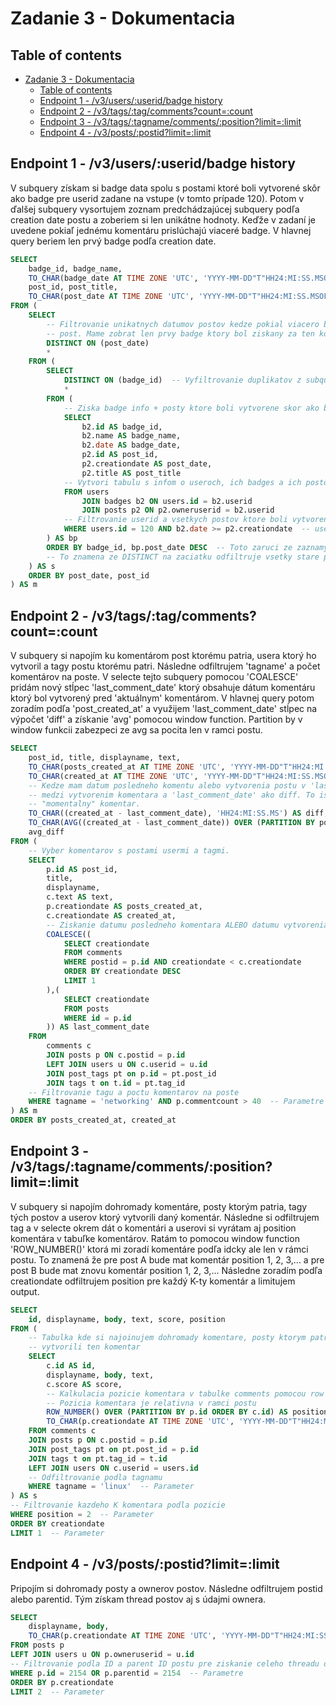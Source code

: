 # Zadanie 3 - Dokumentacia

## Table of contents
<!-- TOC -->
* [Zadanie 3 - Dokumentacia](#zadanie-3---dokumentacia)
  * [Table of contents](#table-of-contents)
  * [Endpoint 1 - /v3/users/:userid/badge history](#endpoint-1---v3usersuseridbadge-history)
  * [Endpoint 2 - /v3/tags/:tag/comments?count=:count](#endpoint-2---v3tagstagcommentscountcount)
  * [Endpoint 3 - /v3/tags/:tagname/comments/:position?limit=:limit](#endpoint-3---v3tagstagnamecommentspositionlimitlimit)
  * [Endpoint 4 - /v3/posts/:postid?limit=:limit](#endpoint-4---v3postspostidlimitlimit)
<!-- TOC -->


## Endpoint 1 - /v3/users/:userid/badge history
V subquery získam si badge data spolu s postami ktoré boli vytvorené skôr ako badge pre userid zadane na vstupe (v
tomto prípade 120). Potom v ďalšej subquery vysortujem zoznam predchádzajúcej subquery podľa creation date postu a
zoberiem si len unikátne hodnoty. Keďže v zadaní je uvedene pokiaľ jednému komentáru prislúchajú viaceré badge.
V hlavnej query beriem len prvý badge podľa creation date.

```sql
SELECT
	badge_id, badge_name,
	TO_CHAR(badge_date AT TIME ZONE 'UTC', 'YYYY-MM-DD"T"HH24:MI:SS.MSOF:TZM') AS badge_date,
	post_id, post_title,
	TO_CHAR(post_date AT TIME ZONE 'UTC', 'YYYY-MM-DD"T"HH24:MI:SS.MSOF:TZM') AS post_date
FROM (
	SELECT
		-- Filtrovanie unikatnych datumov postov kedze pokial viacero badgov bolo ziskanych za jeden
		-- post. Mame zobrat len prvy badge ktory bol ziskany za ten komentar a vylucit ho z moznosti.
		DISTINCT ON (post_date)
		*
	FROM (
		SELECT
			DISTINCT ON (badge_id)  -- Vyfiltrovanie duplikatov z subquery
			*
		FROM (
			-- Ziska badge info + posty ktore boli vytvorene skor ako badge
			SELECT
				b2.id AS badge_id,
				b2.name AS badge_name,
				b2.date AS badge_date,
				p2.id AS post_id,
				p2.creationdate AS post_date,
				p2.title AS post_title
			-- Vytvori tabulu s infom o useroch, ich badges a ich postoch
			FROM users
				JOIN badges b2 ON users.id = b2.userid
				JOIN posts p2 ON p2.owneruserid = b2.userid
			-- Filtrovanie userid a vsetkych postov ktore boli vytvorene skor ako badge
			WHERE users.id = 120 AND b2.date >= p2.creationdate  -- userid je parameter
		) AS bp
		ORDER BY badge_id, bp.post_date DESC  -- Toto zaruci ze zaznamy su zoradene od najnovsieho postu.
		-- To znamena ze DISTINCT na zaciatku odfiltruje vsetky stare posty
	) AS s
	ORDER BY post_date, post_id
) AS m
```


## Endpoint 2 - /v3/tags/:tag/comments?count=:count
V subquery si napojím ku komentárom post ktorému patria, usera ktorý ho vytvoril a tagy postu ktorému patri.
Následne odfiltrujem 'tagname' a počet komentárov na poste. V selecte tejto subquery pomocou 'COALESCE' pridám nový
stĺpec 'last_comment_date' ktorý obsahuje dátum komentáru ktorý bol vytvorený pred 'aktuálnym' komentárom. V
hlavnej query potom zoradím podľa 'post_created_at' a využijem 'last_comment_date' stĺpec na výpočet 'diff' a získanie
'avg' pomocou window function. Partition by v window funkcii zabezpeci ze avg sa pocita len v ramci postu.

```sql
SELECT
	post_id, title, displayname, text,
	TO_CHAR(posts_created_at AT TIME ZONE 'UTC', 'YYYY-MM-DD"T"HH24:MI:SS.MSOF:TZM') AS posts_created_at,
	TO_CHAR(created_at AT TIME ZONE 'UTC', 'YYYY-MM-DD"T"HH24:MI:SS.MSOF:TZM') AS created_at,
	-- Kedze mam datum posledneho komentu alebo vytvorenia postu v 'last_comment_date', tak sa vypocitam cas
	-- medzi vytvorenim komentara a 'last_comment_date' ako diff. To iste aj pre average diff od prveho po
	-- "momentalny" komentar.
	TO_CHAR((created_at - last_comment_date), 'HH24:MI:SS.MS') AS diff,
	TO_CHAR(AVG((created_at - last_comment_date)) OVER (PARTITION BY post_id ORDER BY created_at), 'HH24:MI:SS.MS') AS
	avg_diff
FROM (
	-- Vyber komentarov s postami usermi a tagmi.
	SELECT
		p.id AS post_id,
		title,
		displayname,
		c.text AS text,
		p.creationdate AS posts_created_at,
		c.creationdate AS created_at,
		-- Ziskanie datumu posledneho komentara ALEBO datumu vytvorenia postu pokial komentar neexistuje.
		COALESCE((
			SELECT creationdate
			FROM comments
			WHERE postid = p.id AND creationdate < c.creationdate
			ORDER BY creationdate DESC
			LIMIT 1
		),(
			SELECT creationdate
			FROM posts
			WHERE id = p.id
		)) AS last_comment_date
	FROM
		comments c
		JOIN posts p ON c.postid = p.id
		LEFT JOIN users u ON c.userid = u.id
		JOIN post_tags pt on p.id = pt.post_id
		JOIN tags t on t.id = pt.tag_id
	-- Filtrovanie tagu a poctu komentarov na poste
	WHERE tagname = 'networking' AND p.commentcount > 40  -- Parametre
) AS m
ORDER BY posts_created_at, created_at
```

## Endpoint 3 - /v3/tags/:tagname/comments/:position?limit=:limit
V subquery si napojím dohromady komentáre, posty ktorým patria, tagy tých postov a userov ktorý vytvorili daný
komentár. Následne si odfiltrujem tag a v selecte okrem dát o komentári a userovi si vyrátam aj position komentára
v tabuľke komentárov. Ratám to pomocou window function 'ROW_NUMBER()' ktorá mi zoradí komentáre podľa idcky ale len
v rámci postu. To znamená že pre post A bude mat komentár position 1, 2, 3,... a pre post B bude mat znovu komentár
position 1, 2, 3,... Následne zoradím podľa creationdate odfiltrujem position pre každý K-ty komentár a limitujem
output.

```sql
SELECT
	id, displayname, body, text, score, position
FROM (
	-- Tabulka kde si najoinujem dohromady komentare, posty ktorym patria, tagoch tych postov a userov ktory
	-- vytvorili ten komentar
	SELECT
		c.id AS id,
		displayname, body, text,
		c.score AS score,
		-- Kalkulacia pozicie komentara v tabulke comments pomocou row number window funkcie
		-- Pozicia komentara je relativna v ramci postu
		ROW_NUMBER() OVER (PARTITION BY p.id ORDER BY c.id) AS position,
		TO_CHAR(p.creationdate AT TIME ZONE 'UTC', 'YYYY-MM-DD"T"HH24:MI:SS.MSOF:TZM') AS creationdate
	FROM comments c
	JOIN posts p ON c.postid = p.id
	JOIN post_tags pt on pt.post_id = p.id
	JOIN tags t on pt.tag_id = t.id
	LEFT JOIN users ON c.userid = users.id
	-- Odfiltrovanie podla tagnamu
	WHERE tagname = 'linux'  -- Parameter
) AS s
-- Filtrovanie kazdeho K komentara podla pozicie
WHERE position = 2  -- Parameter
ORDER BY creationdate
LIMIT 1  -- Parameter
```

## Endpoint 4 - /v3/posts/:postid?limit=:limit
Pripojím si dohromady posty a ownerov postov. Následne odfiltrujem postid alebo parentid. Tým získam thread postov
aj s údajmi ownera.

```sql
SELECT
	displayname, body,
	TO_CHAR(p.creationdate AT TIME ZONE 'UTC', 'YYYY-MM-DD"T"HH24:MI:SS.MSOF:TZM') AS created_at
FROM posts p
LEFT JOIN users u ON p.owneruserid = u.id
-- Filtrovanie podla ID a parent ID postu pre ziskanie celeho threadu daneho post id.
WHERE p.id = 2154 OR p.parentid = 2154  -- Parametre
ORDER BY p.creationdate
LIMIT 2  -- Parameter
```


